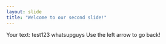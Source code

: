 ```yaml
---
layout: slide
title: "Welcome to our second slide!"
---
```

Your text: test123 whatsupguys
Use the left arrow to go back!
